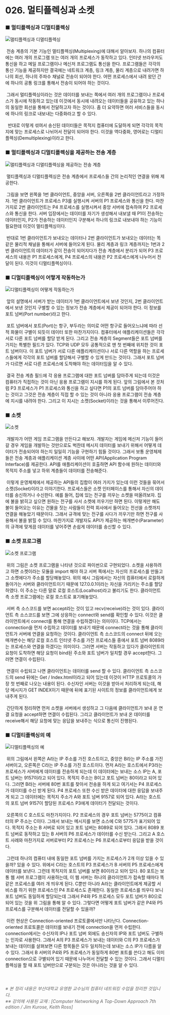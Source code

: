 ﻿# 026. 멀티플렉싱과 소켓
### ■ 멀티플렉싱과 디멀티플렉싱
![ 멀티플렉싱과 디멀티플렉싱]( https://raw.githubusercontent.com/taechacode/ComputerScienceRepository/master/Computer%20Network/images/CN_026_01.PNG)
<br><br>
&nbsp;전송 계층의 기본 기능인 멀티플렉싱(Multiplexing)에 대해서 알아보자. 하나의 컴퓨터에는 여러 개의 프로그램 또는 여러 개의 프로세스가 동작하고 있다. 인터넷 브라우저도 통신을 하고 메일 프로그램이나 메신저 프로그램도 통신을 한다. 프로그램들은 각각의 통신 기능을 제공하지만 결국에는 네트워크 계층, 링크 계층, 물리 계층으로 내려가면 하나의 회선, 하나의 주파수 채널로 전송이 되어야 한다. 어떤 프로세스에서 내려 왔던 간에 하나의 공통 링크를 통해서 전송이 되어야 하는 것이다.
<br><br>
&nbsp;그래서 멀티플렉싱이라는 것은 데이터를 보내는 쪽에서 여러 개의 프로그램이나 프로세스가 동시에 작동하고 있는데 이것에서 동시에 내려오는 데이터들을 공유하고 있는 하나의 동일한 회선을 통해서 전달하고자 하는 것이다. 좀 더 요약하면 여러 서비스들을 동시에 하나의 링크로 내보내는 다중화라고 할 수 있다.
<br><br>
&nbsp; 반대로 이렇게 섞여서 송신된 데이터들은 목적지 컴퓨터에 도달하게 되면 각각의 목적지에 맞는 프로세스로 나뉘어서 전달이 되어야 한다. 이것을 역다중화, 영어로는 디멀티플렉싱(Demultiplexing)이라고 한다. 
<br>
### ■ 멀티플렉싱과 디멀티플렉싱을 제공하는 전송 계층
![멀티플렉싱과 디멀티플렉싱을 제공하는 전송 계층]( https://raw.githubusercontent.com/taechacode/ComputerScienceRepository/master/Computer%20Network/images/CN_026_02.PNG)
<br><br>
&nbsp;멀티플렉싱과 디멀티플렉싱은 전송 계층에서 프로세스들 간의 논리적인 연결을 위해 제공한다.
<br><br>
&nbsp;그림을 보면 왼쪽을 1번 클라이언트, 중앙을 서버, 오른쪽을 2번 클라이언트라고 가정하자. 1번 클라이언트가 프로세스 P3를 실행시켜 서버의 P1 프로세스와 통신을 한다. 마찬가지로 2번 클라이언트는 P4 프로세스를 실행시켜서 중앙 서버에 접속하여 P2 프로세스와 통신을 한다. 서버 입장에서는 데이터를 자기가 생성해서 내보낼 때 P1이 전송하는 데이터인지, P2가 전송하는 데이터인지 구분해서 하나의 링크로 내보내야 하는 기능이 필요한데 이것이 멀티플렉싱이다.
<br><br>
&nbsp;반대로 1번 클라이언트가 보내오는 데이터나 2번 클라이언트가 보내오는 데이터는 똑 같은 물리적 채널을 통해서 서버에 들어오게 된다. 물리 계층과 링크 계층까지는 1번과 2번 클라이언트의 데이터가 같이 전송이 되어지다가 전송 계층에서 분리가 되어 P3 프로세스의 내용은 P1 프로세스에게, P4 프로세스의 내용은 P2 프로세스에게 나누어서 전달이 된다. 이것이 디멀티플렉싱이다. 
<br>
### ■ 디멀티플렉싱이 어떻게 작동하는가
![디멀티플렉싱이 어떻게 작동하는가]( https://raw.githubusercontent.com/taechacode/ComputerScienceRepository/master/Computer%20Network/images/CN_026_03.PNG)
<br><br>
&nbsp;앞의 설명에서 서버가 받는 데이터가 1번 클라이언트에서 보낸 것인지, 2번 클라이언트에서 보낸 것인지 구별할 수 있는 정보가 전송 계층에서 제공이 되어야 한다. 이 정보를 포트 넘버(Port number)라고 한다.
<br><br>
&nbsp;포트 넘버에서 포트(Port)는 항구, 부두라는 의미로 어떤 항구로 들어오느냐에 따라 선적 화물이 구별이 되듯이 데이터 또한 마찬가지이다. 컴퓨터에서 애플리케이션들은 각각 서로 다른 포트 넘버를 할당 받게 된다. 그리고 전송 계층의 Segment들은 포트 넘버를 가지는 특별한 필드가 있다. TCP와 UDP 모두 공통적으로 맨 첫 번째에 위치한 것이 포트 넘버이다. 이 포트 넘버가 서로 다른 애플리케이션이나 서로 다른 역할을 하는 프로세스들에게 각각의 포트 넘버를 할당해서 구별할 수 있게 만드는 것이다. 그래서 포트 넘버가 다르면 서로 다른 프로세스에 도착해야 하는 데이터임을 알 수 있다.
<br><br>
&nbsp;결국 전송 계층 필드에 각 응용 프로그램에 대한 포트 넘버를 담아주게 되는데 이것은 컴퓨터가 직접하는 것이 아닌 응용 프로그램이 지시를 하게 된다. 앞의 그림에서 본 것처럼 P3 프로세스가 P1 프로세스와 통신을 하고 싶다면 P1의 포트 넘버를 담아주어야 하는 것이고 그것은 전송 계층이 직접 할 수 있는 것이 아니라 응용 프로그램이 전송 계층에 지시를 내려야 한다. 그리고 이 지시는 소켓(Socket)이라는 것을 통해서 이루어진다.
<br>
### ■ 소켓
![소켓]( https://raw.githubusercontent.com/taechacode/ComputerScienceRepository/master/Computer%20Network/images/CN_026_04.PNG)
<br><br>
&nbsp;개발자가 어떤 게임 프로그램을 만든다고 해보자. 개발자는 게임에 메신저 기능이 들어갈 경우 게임을 개발하는 것만으로도 벅찬데 메시지 데이터를 보내기 위해서 어떻게 데이터가 전송되어야 하는지 일일히 기능을 구현하기 힘들 것이다. 그래서 보통 운영체제들은 전송 계층과 애플리케이션 계층 사이에 어떤 API(Application Program Interface)를 제공한다. API를 애플리케이션이 호출하면 API 함수에 원하는 데이터와 목적지 주소를 넣고 하위 계층들이 데이터를 전송해준다. 
<br><br>
&nbsp;이렇게 운영체제에서 제공하는 API들의 집합이 여러 가지가 있는데 이런 것들을 묶어서 소켓(Socket)이라고 이야기한다. 프로세스들은 소켓 인터페이스를 통해서 자신의 데이터를 송신하거나 수신한다. 예를 들어, 집에 있는 전구를 끼우는 소켓을 떠올려보자. 집에 불을 밝히고 싶으면 원하는 전구를 사서 소켓에 끼우기만 하면 된다. 이렇게만 해도 불이 들어오는 이유는 건물을 짓는 사람들이 전력 회사에서 들어오는 전선을 소켓까지 연결을 해놓았기 때문이다. 그래서 규격에 맞는 전구를 사다가 끼우기만 하면 전구를 사용해서 불을 밝힐 수 있다. 마찬가지로 개발자도 API가 제공하는 매개변수(Parameter)의 규격에 맞게끔 데이터를 넣어주면 손쉽게 데이터를 송신할 수 있다.
<br>
### ■ 소켓 프로그램
![소켓 프로그램]( https://raw.githubusercontent.com/taechacode/ComputerScienceRepository/master/Computer%20Network/images/CN_026_05.PNG)
<br><br>
&nbsp;위의 그림은 소켓 프로그램을 나타낸 것으로 파이썬으로 구현되었다. 소켓을 사용하려고 하면 소켓이라는 모듈을 import 해야 하고 서버 쪽에서는 자신의 프로세스를 만들고 그 소켓에다가 주소를 할당해놓았다. 위의 예시 그림에서는 자신의 컴퓨터에서 로컬하게 돌아가는 서버와 클라이언트이기 때문에 127.0.0.1이라는 자신을 가리키는 주소를 할당하였다. 이 주소는 다른 말로 로컬 호스트(Localhost)라고 불리기도 한다. 클라이언트 측 소켓 프로그램에는 로컬 호스트로 표기해놓았다.
<br><br>
&nbsp;서버 측 소스코드를 보면 accept라는 것이 있고 recv(receive)라는 것이 있다. 클라이언트 측 소스코드를 보면 그에 상응하는 connect와 send를 확인할 수 있다. 이것은 클라이언트에서 connect를 통해 연결을 수립하겠다는 의미이다. TCP에서는 connection을 먼저 수립하고 데이터를 보내기 때문에 connect라는 것을 통해 클라이언트가 서버에 연결을 요청하는 것이다. 클라이언트 측 소스코드의 connect 뒤에 오는 매개변수는 해당 로컬 호스트 인터넷 주소를 가진 프로세스들 중에서 포트 넘버 8089라는 프로세스와 연결을 하겠다는 의미이다. 그러면 서버는 작동하고 있다가 클라이언트의 요청이 도착하면 해당 요청이 bind된 주소와 포트 넘버가 일치할 경우 accept한다. 그러면 연결이 수립된다.
<br><br>
&nbsp;연결이 수립되고 나면 클라이언트는 데이터를 send 할 수 있다. 클라이언트 측 소스코드의 send 뒤에는 Get / Index.html이라고 되어 있는데 이것이 HTTP 프로토콜의 가장 첫 번째로 나오는 내용이 된다. 수신자인 서버는 이것을 받아서 처리하게 되는데, 해당 메시지가 GET INDEX이기 때문에 뒤에 표기된 사이트의 정보를 클라이언트에게 보내주게 된다.
<br><br>
&nbsp;간단하게 정리하면 먼저 소켓을 서버에서 생성하고 그 다음에 클라이언트가 보내 온 연결 요청을 accept하면 연결이 수립된다. 그리고 클라이언트가 보내 온 데이터를 receive해서 해당 요청에 맞는 응답을 보내주는 식으로 통신이 진행된다.
### ■ 디멀티플렉싱의 예
![디멀티플렉싱의 예]( https://raw.githubusercontent.com/taechacode/ComputerScienceRepository/master/Computer%20Network/images/CN_026_06.PNG)
<br><br>
&nbsp;위의 그림에서 왼쪽은 A라는 IP 주소를 가진 호스트이고, 중앙은 B라는 IP 주소를 가진 서버이고, 오른쪽은 C라는 IP 주소를 가진 호스트이다. 먼저 A라는 호스트에서 P3라는 프로세스가 서버에게 데이터를 전송하게 되는데 이 데이터에는 보내는 소스 IP는 A, 포트 넘버는 9157이라고 되어 있다. 목적지 주소는 B이고 포트 넘버는 80이라고 되어 있다. 그러면 B라는 서버에 80번 포트를 찾아서 전송을 하게 되고 여기서는 P4 프로세스가 데이터를 수신 받게 된다. P4 프로세스 또한 수신 받은 데이터에 대한 응답을 보내주게 되고 그 데이터에는 목적지 주소가 A와 포트 넘버 9157로 되어 있다. A라는 호스트의 포트 넘버 9157이 할당된 프로세스 P3에게 데이터가 전달되는 것이다.
<br><br>
&nbsp;오른쪽의 C 호스트도 마찬가지이다. P2 프로세스의 경우 포트 넘버는 5775이고 컴퓨터의 IP 주소는 C이다. 그래서 보내는 메시지를 보면 소스에 C와 5775가 표기되어 있다. 목적지 주소는 B 서버로 되어 있고 포트 넘버는 8089로 되어 있다. 그래서 8089 포트 넘버로 동작하고 있는 B 서버의 P6 프로세스가 데이터를 수신 받는다. 그리고 A 호스트 사례와 마찬가지로 서버로부터 P2 프로세스는 P6 프로세스로부터 응답을 받을 것이다.
<br><br>
&nbsp;그런데 하나의 컴퓨터 내에 동일한 포트 넘버를 가지는 프로세스가 2개 이상 있을 수 있을까? 있을 수 있다. 위에서 C라는 호스트의 P3 프로세스가 B 서버의 P5 프로세스에게 데이터를 보낸다. 그런데 목적지의 포트 넘버를 보면 80이라고 되어 있다. 80 포트는 보통 웹 서버 프로그램이 사용하는데, 이 웹 서버는 하나의 클라이언트가 접속할 때마다 똑같은 프로세스를 여러 개 띄우게 된다. C뿐만 아니라 A라는 클라이언트에게 제공할 서비스를 하기 위한 프로세스인 P4 프로세스도 존재한다. 동일한 프로세스를 띄우다 보니 포트 넘버도 동일하게 할당되는데 그래서 P4와 P5 프로세스 모두 포트 넘버가 80으로 되어 있는 것을 위 그림을 통해 알 수 있다. 그렇다면 어떻게 포트 넘버가 같은 P4와 P5 프로세스를 구분해서 데이터를 전달할 수 있을까?
<br><br>
&nbsp;이런 현상은 Connection-oriented 프로토콜에서만 나타난다. Connection-oriented 프로토콜은 데이터를 보내기 전에 connection을 먼저 수립한다. connection에서는 수신자의 IP나 포트 넘버 외에도 송신자의 IP와 포트 넘버도 구별하는 인자로 사용한다. 그래서 A의 P3 프로세스가 보내는 데이터와 C의 P3 프로세스가 보내는 데이터를 살펴보면 다른 항목들은 모두 일치하는데 보내는 소스 IP가 다름을 알 수 있다. 그래서 B 서버의 P4와 P5 프로세스가 동일하게 80번 포트를 쓴다고 해도 이미 connection으로 구별되어 있기 때문에 나누어서 전달할 수 있는 것이다. 그래서 디멀티플렉싱을 할 때 포트 넘버만으로 구분되는 것은 아니라는 것을 알 수 있다.
<br><br><br>
###### <span style="color:#666666">※ 본 정리 내용은 부산대학교 유영환 교수님의 컴퓨터 네트워킹 수업을 정리한 것입니다.<br>※※ 강의에 사용된 교재 : [Computer Networking A Top-Down Approach 7th edition / Jim Kurose, Keith Ross]</span>
